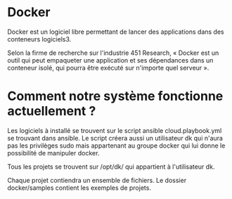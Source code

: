 # Docker
Docker est un logiciel libre permettant de lancer des applications dans des conteneurs logiciels3.

Selon la firme de recherche sur l'industrie 451 Research, « Docker est un outil qui peut empaqueter une application et ses dépendances dans un conteneur isolé, qui pourra être exécuté sur n'importe quel serveur ».


# Comment notre système fonctionne actuellement ?

Les logiciels à installé se trouvent sur le script ansible cloud.playbook.yml se trouvant dans ansible. Le script créera aussi un utilisateur dk qui n'aura pas les privilèges sudo mais appartenant au groupe docker qui lui donne le possibilité de manipuler docker.

Tous les projets se trouvent sur /opt/dk/ qui appartient à l'utilisateur dk.

Chaque projet contiendra un ensemble de fichiers. Le dossier docker/samples contient les exemples de projets.

